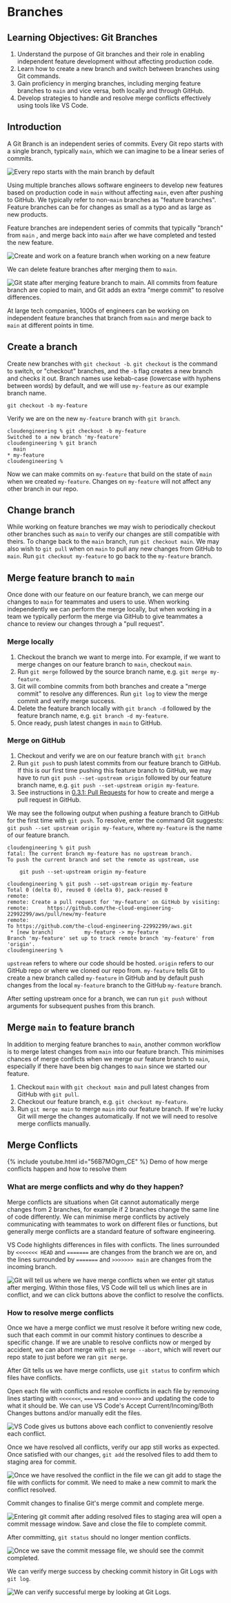 # Branches

## **Learning Objectives: Git Branches**

1. Understand the purpose of Git branches and their role in enabling independent feature development without affecting production code.  
2. Learn how to create a new branch and switch between branches using Git commands.  
3. Gain proficiency in merging branches, including merging feature branches to `main` and vice versa, both locally and through GitHub.  
4. Develop strategies to handle and resolve merge conflicts effectively using tools like VS Code.  


## Introduction

A Git Branch is an independent series of commits. Every Git repo starts with a single branch, typically `main`, which we can imagine to be a linear series of commits.

![Every repo starts with the main branch by default](<../.gitbook/assets/0.2.1 - Branches - Single Branch.png>)

Using multiple branches allows software engineers to develop new features based on production code in `main` without affecting `main`, even after pushing to GitHub. We typically refer to non-`main` branches as "feature branches". Feature branches can be for changes as small as a typo and as large as new products.

Feature branches are independent series of commits that typically "branch" from `main` , and merge back into  `main` after we have completed and tested the new feature.

![Create and work on a feature branch when working on a new feature](<../.gitbook/assets/0.2.1 - Branches - Feature Branch.png>)

We can delete feature branches after merging them to `main`.

![Git state after merging feature branch to main. All commits from feature branch are copied to main, and Git adds an extra "merge commit" to resolve differences.](<../.gitbook/assets/0.2.1 - Branches - Merge Feature Branch.png>)

At large tech companies, 1000s of engineers can be working on independent feature branches that branch from `main` and merge back to `main` at different points in time.

## Create a branch

Create new branches with `git checkout -b`. `git checkout` is the command to switch, or "checkout" branches, and the `-b` flag creates a new branch and checks it out. Branch names use kebab-case (lowercase with hyphens between words) by default, and we will use `my-feature` as our example branch name.

```
git checkout -b my-feature
```

Verify we are on the new `my-feature` branch with `git branch`.

```
cloudengineering % git checkout -b my-feature
Switched to a new branch 'my-feature'
cloudengineering % git branch
  main
* my-feature
cloudengineering %
```

Now we can make commits on `my-feature` that build on the state of `main` when we created `my-feature`. Changes on `my-feature` will not affect any other branch in our repo.

## Change branch

While working on feature branches we may wish to periodically checkout other branches such as `main` to verify our changes are still compatible with theirs. To change back to the `main` branch, run `git checkout main`. We may also wish to `git pull` when on `main` to pull any new changes from GitHub to `main`. Run `git checkout my-feature` to go back to the `my-feature` branch.

## Merge feature branch to `main`

Once done with our feature on our feature branch, we can merge our changes to `main` for teammates and users to use. When working independently we can perform the merge locally, but when working in a team we typically perform the merge via GitHub to give teammates a chance to review our changes through a "pull request".

### Merge locally

1. Checkout the branch we want to merge into. For example, if we want to merge changes on our feature branch to `main`, checkout `main`.
2. Run `git merge` followed by the source branch name, e.g. `git merge my-feature`.
3. Git will combine commits from both branches and create a "merge commit" to resolve any differences. Run `git log` to view the merge commit and verify merge success.
4. Delete the feature branch locally with `git branch -d` followed by the feature branch name, e.g. `git branch -d my-feature`.
5. Once ready, push latest changes in `main` to GitHub.

### Merge on GitHub

1. Checkout and verify we are on our feature branch with `git branch`
2. Run `git push` to push latest commits from our feature branch to GitHub. If this is our first time pushing this feature branch to GitHub, we may have to run `git push --set-upstream origin` followed by our feature branch name, e.g. `git push --set-upstream origin my-feature`.
3. See instructions in [0.3.1: Pull Requests](../0.3-github/0.3.1-pull-requests.md) for how to create and merge a pull request in GitHub.

We may see the following output when pushing a feature branch to GitHub for the first time with `git push`. To resolve, enter the command Git suggests: `git push --set upstream origin my-feature`, where `my-feature` is the name of our feature branch.

```
cloudengineering % git push
fatal: The current branch my-feature has no upstream branch.
To push the current branch and set the remote as upstream, use

    git push --set-upstream origin my-feature

cloudengineering % git push --set-upstream origin my-feature
Total 0 (delta 0), reused 0 (delta 0), pack-reused 0
remote:
remote: Create a pull request for 'my-feature' on GitHub by visiting:
remote:      https://github.com/the-cloud-engineering-22992299/aws/pull/new/my-feature
remote:
To https://github.com/the-cloud-engineering-22992299/aws.git
 * [new branch]          my-feature -> my-feature
Branch 'my-feature' set up to track remote branch 'my-feature' from 'origin'.
cloudengineering %
```

`upstream` refers to where our code should be hosted. `origin` refers to our GitHub repo or where we cloned our repo from. `my-feature` tells Git to create a new branch called `my-feature` in GitHub and by default push changes from the local `my-feature` branch to the GitHub `my-feature` branch.

After setting upstream once for a branch, we can run `git push` without arguments for subsequent pushes from this branch.

## Merge `main` to feature branch

In addition to merging feature branches to `main`, another common workflow is to merge latest changes from `main` into our feature branch. This minimises chances of merge conflicts when we merge our feature branch to `main`, especially if there have been big changes to `main` since we started our feature.

1. Checkout `main` with `git checkout main` and pull latest changes from GitHub with `git pull`.
2. Checkout our feature branch, e.g. `git checkout my-feature`.
3. Run `git merge main` to merge `main` into our feature branch. If we're lucky Git will merge the changes automatically. If not we will need to resolve merge conflicts manually.

## Merge Conflicts

{% include youtube.html id="56B7MOgm_CE" %}
Demo of how merge conflicts happen and how to resolve them

### What are merge conflicts and why do they happen?

Merge conflicts are situations when Git cannot automatically merge changes from 2 branches, for example if 2 branches change the same line of code differently. We can minimise merge conflicts by actively communicating with teammates to work on different files or functions, but generally merge conflicts are a standard feature of software engineering.

VS Code highlights differences in files with conflicts. The lines surrounded by `<<<<<<< HEAD` and `=======` are changes from the branch we are on, and the lines surrounded by `=======` and `>>>>>>> main` are changes from the incoming branch.

![Git will tell us where we have merge conflicts when we enter git status after merging. Within those files, VS Code will tell us which lines are in conflict, and we can click buttons above the conflict to resolve the conflicts.](<../.gitbook/assets/0.2.1 - Branches - Merge - Intro.png>)

### How to resolve merge conflicts

Once we have a merge conflict we must resolve it before writing new code, such that each commit in our commit history continues to describe a specific change. If we are unable to resolve conflicts now or merged by accident, we can abort merge with `git merge --abort`, which will revert our repo state to just before we ran `git merge`.

After Git tells us we have merge conflicts, use `git status` to confirm which files have conflicts.

Open each file with conflicts and resolve conflicts in each file by removing lines starting with `<<<<<<<`, `=======` and `>>>>>>>` and updating the code to what it should be. We can use VS Code's Accept Current/Incoming/Both Changes buttons and/or manually edit the files.

![VS Code gives us buttons above each conflict to conveniently resolve each conflict.](<../.gitbook/assets/0.2.1 - Branches - Merge - Resolve Conflict.png>)

Once we have resolved all conflicts, verify our app still works as expected. Once satisfied with our changes, `git add` the resolved files to add them to staging area for commit.

![Once we have resolved the conflict in the file we can git add to stage the file with conflicts for commit. We need to make a new commit to mark the conflict resolved.](<../.gitbook/assets/0.2.1 - Branches - Merge - Resolve Conflict 2 (1).png>)

Commit changes to finalise Git's merge commit and complete merge.

![Entering git commit after adding resolved files to staging area will open a commit message window. Save and close the file to complete commit.](<../.gitbook/assets/0.2.1 - Branches - Merge - Resolve Conflict (1).png>)

After committing, `git status` should no longer mention conflicts.

![Once we save the commit message file, we should see the commit completed.](<../.gitbook/assets/0.2.1 - Branches - Merge - Resolve Conflict 2.png>)

We can verify merge success by checking commit history in Git Logs with `git log`.

![We can verify successful merge by looking at Git Logs.](<../.gitbook/assets/0.2.1 - Branches - Merge - Resolve Conflict 3.png>)